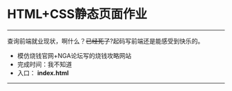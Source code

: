 # HTML+CSS静态页面作业
***
查询前端就业现状，啊什么？~~已经死了~~?起码写前端还是能感受到快乐的。
+ 模仿烧钱官网+NGA论坛写的烧钱攻略网站
+ 完成时间：我不知道
+ 入口： **index.html**
***
